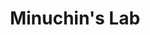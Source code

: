 ---
pid: pt198
title: Minuchin's Lab
location_transcription: University City
coordinates: "[-75.185847646778, 39.952056320364]"
zipcode: '19460'
gen_neighborhood: 
neighborhood: 
outside_phl: 'Phoenixville PA '
age: '30'
age_range: 30-39
instagram: 
image_file_name: pt_198.jpg
proposal_transcription: "//Whom is helping whom?// -Unknown"
topic: Unknown
topic_summary: '0'
type: Other No Form
keywords_other: 
credit: Drew
image_labels: "-Chrome Partition !!! -couch -chrome"
twitter: SwaggaVance87
facebook: 
permalink: "/monuments/pt198/"
layout: item-page
---